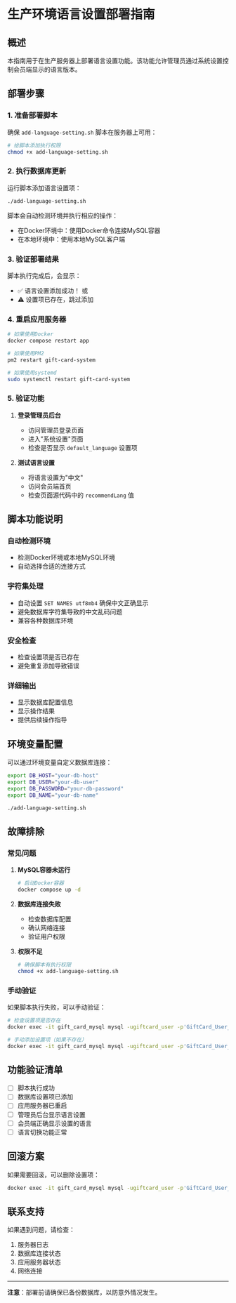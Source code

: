 # 生产环境语言设置部署指南

## 概述

本指南用于在生产服务器上部署语言设置功能。该功能允许管理员通过系统设置控制会员端显示的语言版本。

## 部署步骤

### 1. 准备部署脚本

确保 `add-language-setting.sh` 脚本在服务器上可用：

```bash
# 给脚本添加执行权限
chmod +x add-language-setting.sh
```

### 2. 执行数据库更新

运行脚本添加语言设置项：

```bash
./add-language-setting.sh
```

脚本会自动检测环境并执行相应的操作：
- 在Docker环境中：使用Docker命令连接MySQL容器
- 在本地环境中：使用本地MySQL客户端

### 3. 验证部署结果

脚本执行完成后，会显示：
- ✅ 语言设置添加成功！ 或
- ⚠️ 设置项已存在，跳过添加

### 4. 重启应用服务器

```bash
# 如果使用Docker
docker compose restart app

# 如果使用PM2
pm2 restart gift-card-system

# 如果使用systemd
sudo systemctl restart gift-card-system
```

### 5. 验证功能

1. **登录管理员后台**
   - 访问管理员登录页面
   - 进入"系统设置"页面
   - 检查是否显示 `default_language` 设置项

2. **测试语言设置**
   - 将语言设置为"中文"
   - 访问会员端首页
   - 检查页面源代码中的 `recommendLang` 值

## 脚本功能说明

### 自动检测环境
- 检测Docker环境或本地MySQL环境
- 自动选择合适的连接方式

### 字符集处理
- 自动设置 `SET NAMES utf8mb4` 确保中文正确显示
- 避免数据库字符集导致的中文乱码问题
- 兼容各种数据库环境

### 安全检查
- 检查设置项是否已存在
- 避免重复添加导致错误

### 详细输出
- 显示数据库配置信息
- 显示操作结果
- 提供后续操作指导

## 环境变量配置

可以通过环境变量自定义数据库连接：

```bash
export DB_HOST="your-db-host"
export DB_USER="your-db-user"
export DB_PASSWORD="your-db-password"
export DB_NAME="your-db-name"

./add-language-setting.sh
```

## 故障排除

### 常见问题

1. **MySQL容器未运行**
   ```bash
   # 启动Docker容器
   docker compose up -d
   ```

2. **数据库连接失败**
   - 检查数据库配置
   - 确认网络连接
   - 验证用户权限

3. **权限不足**
   ```bash
   # 确保脚本有执行权限
   chmod +x add-language-setting.sh
   ```

### 手动验证

如果脚本执行失败，可以手动验证：

```bash
# 检查设置项是否存在
docker exec -it gift_card_mysql mysql -ugiftcard_user -p'GiftCard_User_2024!' gift_card_system -e "SET NAMES utf8mb4; SELECT * FROM system_settings WHERE setting_key = 'default_language';"

# 手动添加设置项（如果不存在）
docker exec -it gift_card_mysql mysql -ugiftcard_user -p'GiftCard_User_2024!' gift_card_system -e "SET NAMES utf8mb4; INSERT INTO system_settings (setting_key, setting_value, description) VALUES ('default_language', 'auto', '默认语言设置（auto=自动检测，zh=中文，en=英文，ja=日文，ko=韩文）');"
```

## 功能验证清单

- [ ] 脚本执行成功
- [ ] 数据库设置项已添加
- [ ] 应用服务器已重启
- [ ] 管理员后台显示语言设置
- [ ] 会员端正确显示设置的语言
- [ ] 语言切换功能正常

## 回滚方案

如果需要回滚，可以删除设置项：

```bash
docker exec -it gift_card_mysql mysql -ugiftcard_user -p'GiftCard_User_2024!' gift_card_system -e "SET NAMES utf8mb4; DELETE FROM system_settings WHERE setting_key = 'default_language';"
```

## 联系支持

如果遇到问题，请检查：
1. 服务器日志
2. 数据库连接状态
3. 应用服务器状态
4. 网络连接

---

**注意**：部署前请确保已备份数据库，以防意外情况发生。 